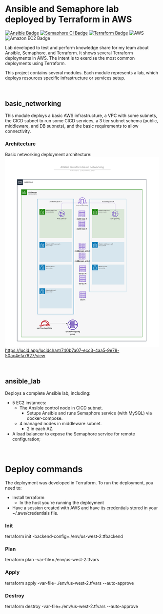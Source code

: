 # Ansible and Semaphore lab deployed by Terraform in AWS

[![Ansible Badge](https://img.shields.io/badge/Ansible-E00?logo=ansible&logoColor=fff&style=for-the-badge "Ansible")](https://www.ansible.com/)
[![Semaphore CI Badge](https://img.shields.io/badge/Semaphore%20CI-19A974?logo=semaphoreci&logoColor=fff&style=for-the-badge)](https://semaphoreui.com/)
[![Terraform Badge](https://img.shields.io/badge/Terraform-844FBA?logo=terraform&logoColor=fff&style=for-the-badge)](https://www.terraform.io/)
![AWS](https://img.shields.io/badge/AWS-%23FF9900.svg?style=for-the-badge&logo=amazon-aws&logoColor=white)
![Amazon EC2 Badge](https://img.shields.io/badge/Amazon%20EC2-F90?logo=amazonec2&logoColor=fff&style=for-the-badge)


Lab developed to test and perform knowledge share for my team about Ansible, Semaphore, and Terraform. It shows several Terraform deployments in AWS. The intent is to exercise the most common deployments using Terraform.

This project contains several modules. Each module represents a lab, which deploys resources specific infrastructure or services setup. 
\
&nbsp;
\
&nbsp;


## basic_networking
This module deploys a basic AWS infrastructure, a VPC with some subnets, the CICD subnet to run some CICD services, a 3 tier subnet schema (public, middleware, and DB subnets), and the basic requirements to allow connectivity. 

### Architecture
Basic networking deployment architecture:
![Basic networking deployment architecture](/doc_resources/basic_networking_arch.png "Basic networking deployment architecture")
https://lucid.app/lucidchart/740b7a07-ecc3-4aa5-9e78-50ac4efa7627/view
\
&nbsp;
\
&nbsp;


## ansible_lab
Deploys a complete Ansible lab, including:
- 5 EC2 instances:
    - The Ansible control node in CICD subnet.
        - Setups Ansible and runs Semaphore service (with MySQL) via docker-compose.
    - 4 managed nodes in middleware subnet.
        - 2 in each AZ.
- A load balancer to expose the Semaphore service for remote configuration;
\
&nbsp;
\
&nbsp;


# Deploy commands
The deployment was developed in Terraform.
To run the deployment, you need to:

- Install terraform
    - In the host you're running the deployment
- Have a session created with AWS and have its credentials stored in your ~/.aws/credentials file. 

### Init
terraform init -backend-config=./env/us-west-2.tfbackend

### Plan
terraform plan -var-file=./env/us-west-2.tfvars

### Apply
terraform apply -var-file=./env/us-west-2.tfvars --auto-approve

### Destroy
terraform destroy -var-file=./env/us-west-2.tfvars --auto-approve
\
&nbsp;
\
&nbsp;

